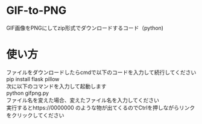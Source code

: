 # GIF-to-PNG
GIF画像をPNGにしてzip形式でダウンロードするコード（python)
# 使い方
ファイルをダウンロードしたらcmdで以下のコードを入力して続行してください<br>
pip install flask pillow<br>
次に以下のコマンドを入力して起動します<br>
python gifpng.py<br>
ファイル名を変えた場合、変えたファイル名を入力してください<br>
実行するとhttps://0000000 のような物が出てくるのでCtrlを押しながらリンクをクリックしてください<br>

